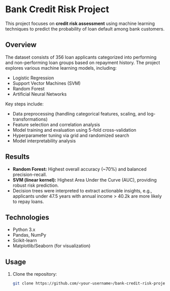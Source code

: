  # Bank Credit Risk Project

This project focuses on **credit risk assessment** using machine learning techniques to predict the probability of loan default among bank customers.

## Overview
The dataset consists of 356 loan applicants categorized into performing and non-performing loan groups based on repayment history. The project explores various machine learning models, including:

- Logistic Regression
- Support Vector Machines (SVM)
- Random Forest
- Artificial Neural Networks

Key steps include:

- Data preprocessing (handling categorical features, scaling, and log-transformations)
- Feature selection and correlation analysis
- Model training and evaluation using 5-fold cross-validation
- Hyperparameter tuning via grid and randomized search
- Model interpretability analysis

## Results
- **Random Forest:** Highest overall accuracy (~70%) and balanced precision-recall.
- **SVM (linear kernel):** Highest Area Under the Curve (AUC), providing robust risk prediction.
- Decision trees were interpreted to extract actionable insights, e.g., applicants under 47.5 years with annual income > 40.2k are more likely to repay loans.

## Technologies
- Python 3.x
- Pandas, NumPy
- Scikit-learn
- Matplotlib/Seaborn (for visualization)

## Usage
1. Clone the repository:
   ```bash
   git clone https://github.com/<your-username>/bank-credit-risk-project.git